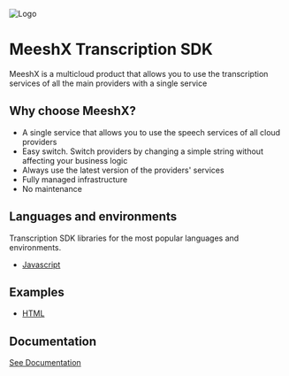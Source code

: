 ![Logo](https://www.meeshx.dev/wp-content/uploads/2023/09/Extended-Colour-positivenegative-use.svg)

# MeeshX Transcription SDK

MeeshX is a multicloud product that allows you to use the transcription services of all the main providers with a single service

## Why choose MeeshX?

- A single service that allows you to use the speech services of all cloud providers
- Easy switch. Switch providers by changing a simple string without affecting your business logic
- Always use the latest version of the providers' services
- Fully managed infrastructure
- No maintenance


## Languages and environments

Transcription SDK libraries for the most popular languages and environments.

 - [Javascript](https://github.com/MeeshX/Transcription.SDK.Client/tree/main/javascript-sdk)


## Examples
 - [HTML](https://github.com/MeeshX/Transcription.SDK.Client/blob/main/examples/html/meeshx.html)

## Documentation
[See Documentation](https://documentation.meeshx.dev/)